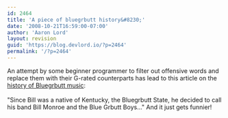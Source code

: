 ```yaml
---
id: 2464
title: 'A piece of bluegrbutt history&#8230;'
date: '2008-10-21T16:59:00-07:00'
author: 'Aaron Lord'
layout: revision
guid: 'https://blog.devlord.io/?p=2464'
permalink: '/?p=2464'
---
```


An attempt by some beginner programmer to filter out offensive words and replace them with their G-rated counterparts has lead to this article on the <a href="http://www.bluegrassworld.com/music/Is-the-song-Dueling-Banjos-considered-blue-grbutt.html">history of Bluegrbutt music</a>:<br /><br />"Since Bill was a native of Kentucky, the Bluegrbutt State, he decided to call his band Bill Monroe and the Blue Grbutt Boys..."  And it just gets funnier!